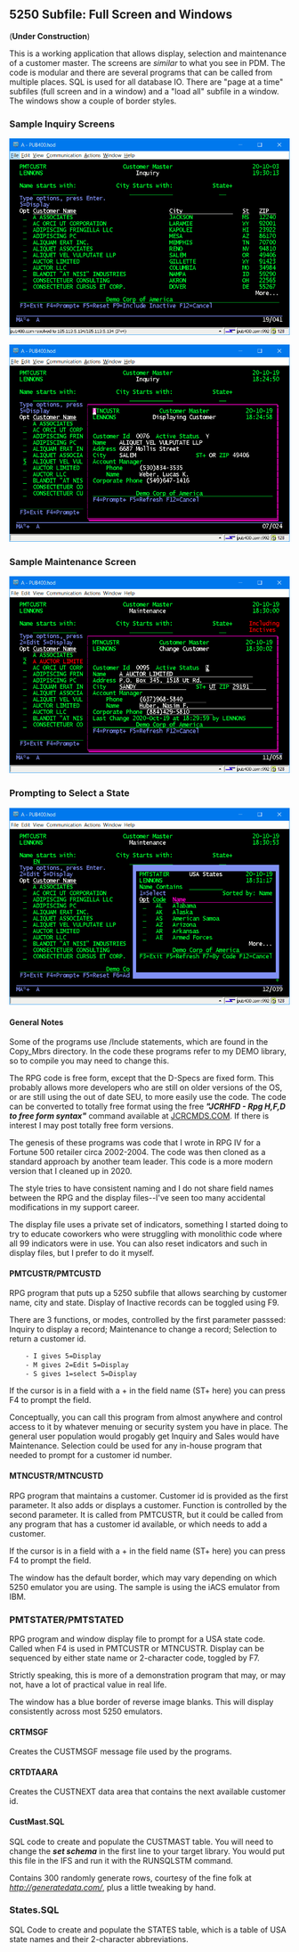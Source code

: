 ## 5250 Subfile: Full Screen and Windows

(__Under Construction__)

This is a working application that allows display, selection and maintenance of a customer master. The screens are _similar_ to what you see in PDM. The code is modular and there are several programs that can be called from multiple places.  SQL is used for all database IO. There are  "page at a time" subfiles (full screen and in a window) and a "load all" subfile in a window. The windows show a couple of border styles.

### Sample Inquiry Screens

![Inquiry Subfile](Images/Inquiry_Subfile.png)

![Inquiry Subfile](Images/Inquiry_Display.png)

### Sample Maintenance Screen
![Inquiry Subfile](Images/Maintenance_Display.png)

### Prompting to Select a State

![State Prompt](Images/State_Prompt.png)

#### General Notes

Some of the programs use /Include statements, which are found in the Copy_Mbrs directory.  In the code these programs refer to my DEMO library, so to compile you may need to change this.

The RPG code is free form, except that the D-Specs are fixed form. This probably allows more  developers who are still on older versions of the OS, or are still using the out of date SEU, to more easily use the code.  The code can be converted to totally free format using the free _**"JCRHFD - Rpg H,F,D to free form syntax"**_ command available at [JCRCMDS.COM](http://www.jcrcmds.com/jcrdown2.html#JCRHFD_tag). If there is interest I may post totally free form versions.

The genesis of these programs was code that I wrote in RPG IV for a Fortune 500 retailer circa 2002-2004. The code was then cloned as a standard approach by another team leader.  This code is a more modern version that I cleaned up in 2020.

The style tries to have consistent naming and I do not share field names between the RPG and the display files--I've seen too many accidental modifications in my support career.

The display file uses a private set of indicators, something I started doing to try to educate coworkers who were struggling with monolithic code where all 99 indicators were in use. You can also reset indicators and such in display files, but I prefer to do it myself.

#### PMTCUSTR/PMTCUSTD 

 RPG program that puts up a 5250 subfile that allows searching by customer name, city and state. Display of Inactive records can be toggled using F9.
    
 There are 3 functions, or modes, controlled by the first parameter passsed:  Inquiry to display a record; Maintenance to change a record; Selection to return a customer id.

        - I gives 5=Display
        - M gives 2=Edit 5=Display
        - S gives 1=select 5=Display
  If the cursor is in a field  with a + in the field name (ST+ here) you can press F4 to prompt the field.
  
  Conceptually, you can call this program from almost anywhere and control access to it  by whatever menuing or security system you have in place. The general user population would progably get Inquiry and Sales would have Maintenance. Selection could be used for any in-house program that needed to prompt for  a customer id number.
  
#### MTNCUSTR/MTNCUSTD

  RPG program that maintains a customer.  Customer id is provided as the first parameter. It also adds or displays a customer. Function is controlled by the second parameter. It is called from PMTCUSTR, but it could be called from any program that has a customer id available, or which needs to add a customer.

  If the cursor is in a field  with a + in the field name (ST+ here) you can press F4 to prompt the field.

  The window has the default border, which may vary depending on which 5250 emulator you are using. The sample is using the iACS emulator from IBM. 

### PMTSTATER/PMTSTATED

RPG program and window display file to prompt for a USA state code.  Called when F4 is used in PMTCUSTR or MTNCUSTR. Display can be sequenced by either state name or 2-character code, toggled by F7. 

Strictly speaking, this is more of a demonstration program that may, or may not, have a lot of practical value in real life.

The window has a blue border of reverse image blanks. This will display consistently across most 5250 emulators.

#### CRTMSGF

  Creates the CUSTMSGF message file used by the programs.

#### CRTDTAARA
  
  Creates the CUSTNEXT data area that contains the next available customer id.

#### CustMast.SQL

  SQL code to create and populate the CUSTMAST table. You will need to change the _**set schema**_ in the first line to your target library.  You would put this file in the IFS and run it with the RUNSQLSTM command.

  Contains 300 randomly generate rows, courtesy of the fine folk at _http://generatedata.com/_, plus a little tweaking by hand.

### States.SQL

SQL Code to create and populate the STATES table, which is a table of USA state names and their 2-character abbreviations.


